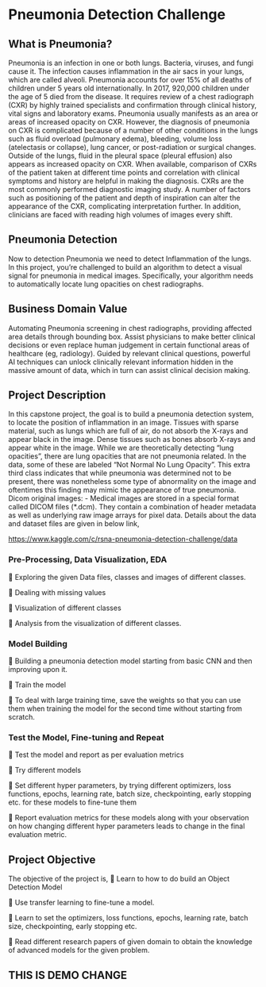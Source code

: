 #                                                                              Pneumonia Detection Challenge
## What is Pneumonia?
  Pneumonia is an infection in one or both lungs. Bacteria, viruses, and fungi cause it. The infection causes inflammation in the air sacs in your lungs, which are called alveoli.
Pneumonia accounts for over 15% of all deaths of children under 5 years old internationally. In 2017, 920,000 children under the age of 5 died from the disease. It requires review of a chest radiograph (CXR) by highly trained specialists and confirmation through clinical history, vital signs and laboratory exams. Pneumonia usually manifests as an area or areas of increased opacity on CXR. However, the diagnosis of pneumonia on CXR is complicated because of a number of other conditions in the lungs such as fluid overload (pulmonary edema), bleeding, volume loss (atelectasis or collapse), lung cancer, or post-radiation or surgical changes. Outside of the lungs, fluid in the pleural space (pleural effusion) also appears as increased opacity on CXR. When available, comparison of CXRs of the patient taken at different time points and correlation with clinical symptoms and history are helpful in making the diagnosis.
CXRs are the most commonly performed diagnostic imaging study. A number of factors such as positioning of the patient and depth of inspiration can alter the appearance of the CXR, complicating interpretation further. In addition, clinicians are faced with reading high volumes of images every shift.

## Pneumonia Detection
  Now to detection Pneumonia we need to detect Inflammation of the lungs. In this project, you’re challenged to build an algorithm to detect a visual signal for pneumonia in medical images. Specifically, your algorithm needs to automatically locate lung opacities on chest radiographs.

## Business Domain Value 
  Automating Pneumonia screening in chest radiographs, providing affected area details through bounding box. Assist physicians to make better clinical decisions or even replace human judgement in certain functional areas of healthcare (eg, radiology). Guided by relevant clinical questions, powerful AI techniques can unlock clinically relevant information hidden in the massive amount of data, which in turn can assist clinical decision making.
## Project Description
  In this capstone project, the goal is to build a pneumonia detection system, to locate the position of inflammation in an image.
Tissues with sparse material, such as lungs which are full of air, do not absorb the X-rays and appear black in the image. Dense tissues such as bones absorb X-rays and appear white in the image.
While we are theoretically detecting “lung opacities”, there are lung opacities that are not pneumonia related.
In the data, some of these are labeled “Not Normal No Lung Opacity”. This extra third class indicates that while pneumonia was determined not to be present, there was nonetheless some type of abnormality on the image and oftentimes this finding may mimic the appearance of true pneumonia.
Dicom original images: - Medical images are stored in a special format called DICOM files (*.dcm). They contain a combination of header metadata as well as underlying raw image arrays for pixel data.
Details about the data and dataset files are given in below link,

https://www.kaggle.com/c/rsna-pneumonia-detection-challenge/data

### Pre-Processing, Data Visualization, EDA
 Exploring the given Data files, classes and images of different classes.

 Dealing with missing values

 Visualization of different classes

 Analysis from the visualization of different classes.

### Model Building
 Building a pneumonia detection model starting from basic CNN and then improving upon it.

 Train the model

 To deal with large training time, save the weights so that you can use them when training the model for the second time without starting from scratch. 

### Test the Model, Fine-tuning and Repeat 
 Test the model and report as per evaluation metrics 

 Try different models 

 Set different hyper parameters, by trying different optimizers, loss functions, epochs, learning rate, batch size, checkpointing, early stopping etc. for these models to fine-tune them 

 Report evaluation metrics for these models along with your observation on how changing different hyper parameters leads to change in the final evaluation metric.

## Project Objective

The objective of the project is,
 Learn to how to do build an Object Detection Model

 Use transfer learning to fine-tune a model. 

 Learn to set the optimizers, loss functions, epochs, learning rate, batch size, checkpointing, early stopping etc.

 Read different research papers of given domain to obtain the knowledge of advanced models for the given problem.


## THIS IS DEMO CHANGE
